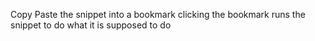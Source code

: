 Copy Paste the snippet into a bookmark
clicking the bookmark runs the snippet to do what it is supposed to do
